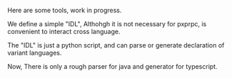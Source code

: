 Here are some tools, work in progress.

We define a simple "IDL", Althohgh it is not necessary for pxprpc, is convenient to interact cross language.

The "IDL" is just a python script, and can parse or generate declaration of variant languages.

Now, There is only a rough parser for java and generator for typescript.
